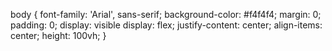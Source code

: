 body {
      font-family: 'Arial', sans-serif;
      background-color: #f4f4f4;
      margin: 0;
      padding: 0;
      display: visible
      display: flex;
      justify-content: center;
      align-items: center;
      height: 100vh;
    }


